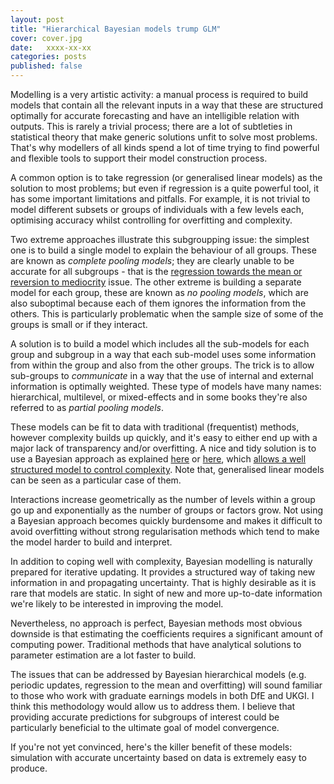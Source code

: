 ```yaml
---
layout: post
title: "Hierarchical Bayesian models trump GLM"
cover: cover.jpg
date:   xxxx-xx-xx 
categories: posts
published: false
---
```


Modelling is a very artistic activity: a manual process is required to build models that contain all the relevant inputs in a way that these are structured optimally for accurate forecasting and have an intelligible relation with outputs. This is rarely a trivial process; there are a lot of subtleties in statistical theory that make generic solutions unfit to solve most problems. That's why modellers of all kinds spend a lot of time trying to find powerful and flexible tools to support their model construction process.

A common option is to take regression (or generalised linear models) as the solution to most problems; but even if regression is a quite powerful tool, it has some important limitations and pitfalls. For example, it is not trivial to model different subsets or groups of individuals with a few levels each, optimising accuracy whilst controlling for overfitting and complexity.

Two extreme approaches illustrate this subgroupping issue: the simplest one is to build a single model to explain the behaviour of all groups. These are known as _complete pooling models_; they are clearly unable to be accurate for all subgroups - that is the [regression towards the mean or reversion to mediocrity](https://en.wikipedia.org/wiki/regression_toward_the_mean) issue. The other extreme is building a separate model for each group, these are known as _no pooling models_, which are also suboptimal because each of them ignores the information from the others. This is particularly problematic when the sample size of some of the groups is small or if they interact.

A solution is to build a model which includes all the sub-models for each group and subgroup in a way that each sub-model uses some information from within the group and also from the other groups. The trick is to allow sub-groups to _communicate_ in a way that the use of internal and external information is optimally weighted. These type of models have many names: hierarchical, multilevel, or mixed-effects and in some books they're also referred to as _partial pooling models_.

These models can be fit to data with traditional (frequentist) methods, however complexity builds up quickly, and it's easy to either end up with a major lack of transparency and/or overfitting. A nice and tidy solution is to use a Bayesian approach as explained [here](http://xcelab.net/rm/statistical-rethinking/) or [here](http://www.stat.columbia.edu/~gelman/arm/), which [allows a well structured model to control complexity](https://stats.stackexchange.com/questions/97233/is-multilevel-modelling-simpler-more-practical-or-more-convenient-using-bayesi). Note that, generalised linear models can be seen as a particular case of them.

Interactions increase geometrically as the number of levels within a group go up and exponentially as the number of groups or factors grow. Not using a Bayesian approach becomes quickly burdensome and makes it difficult to avoid overfitting without strong regularisation methods which tend to make the model harder to build and interpret. 

In addition to coping well with complexity, Bayesian modelling is naturally prepared for iterative updating. It provides a structured way of taking new information in and propagating uncertainty. That is highly desirable as it is rare that models are static. In sight of new and more up-to-date information we're likely to be interested in improving the model.

Nevertheless, no approach is perfect, Bayesian methods most obvious downside is that estimating the coefficients requires a significant amount of computing power. Traditional methods that have analytical solutions to parameter estimation are a lot faster to build.

The issues that can be addressed by Bayesian hierarchical models (e.g. periodic updates, regression to the mean and overfitting) will sound familiar to those who work with graduate earnings models in both DfE and UKGI. I think this methodology would allow us to address them. I believe that providing accurate predictions for subgroups of interest could be particularly beneficial to the ultimate goal of model convergence.

If you're not yet convinced, here's the killer benefit of these models: simulation with accurate uncertainty based on data is extremely easy to produce.


